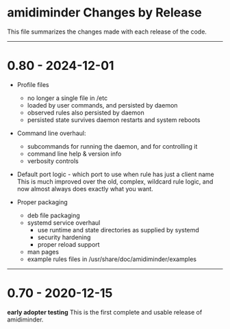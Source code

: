 # amidiminder Changes by Release

This file summarizes the changes made with each release of the code.

-----------

# 0.80 - 2024-12-01

* Profile files
  * no longer a single file in /etc
  * loaded by user commands, and persisted by daemon
  * observed rules also persisted by daemon
  * persisted state survives daemon restarts and system reboots

* Command line overhaul:
  * subcommands for running the daemon, and for controlling it
  * command line help & version info
  * verbosity controls

* Default port logic - which port to use when rule has just a client name
  This is much improved over the old, complex, wildcard rule logic, and now
  almost always does exactly what you want.

* Proper packaging
  * deb file packaging
  * systemd service overhaul
    * use runtime and state directories as supplied by systemd
    * security hardening
    * proper reload support
  * man pages
  * example rules files in /usr/share/doc/amidiminder/examples


-----------

# 0.70 - 2020-12-15
**early adopter testing**
This is the first complete and usable release of amidiminder.

